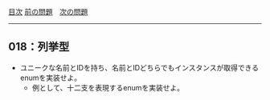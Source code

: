 [目次](../toc.md)
[前の問題](../017/README.md)　[次の問題](../019/README.md)


***
## 018：列挙型
* ユニークな名前とIDを持ち、名前とIDどちらでもインスタンスが取得できるenumを実装せよ。
    * 例として、十二支を表現するenumを実装せよ。

